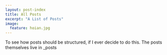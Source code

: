 ```yaml
---
layout: post-index
title: All Posts
excerpt: "A List of Posts"
image:
  feature: hoian.jpg
---
```


To see how posts should be structured, if I ever decide to do this. The posts themselves live in _posts
